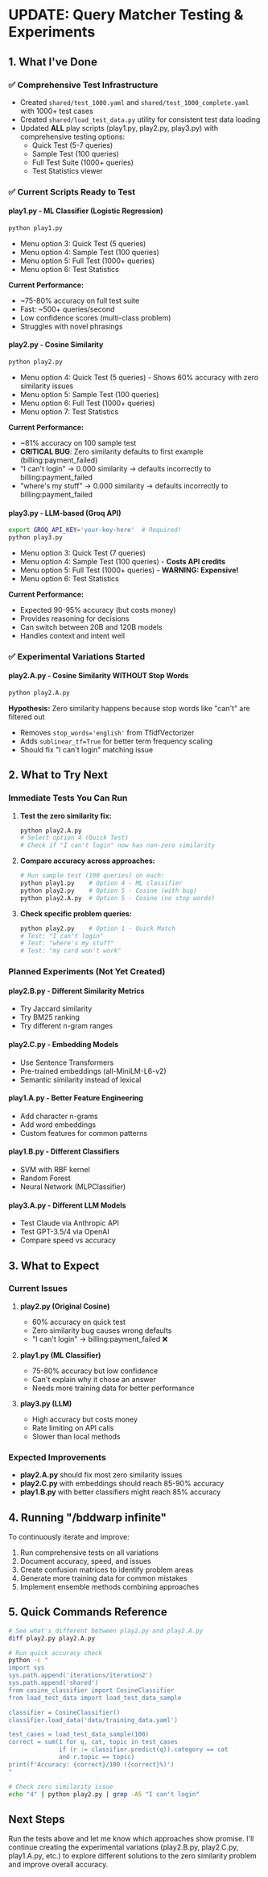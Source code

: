 # UPDATE: Query Matcher Testing & Experiments

## 1. What I've Done

### ✅ Comprehensive Test Infrastructure
- Created `shared/test_1000.yaml` and `shared/test_1000_complete.yaml` with 1000+ test cases
- Created `shared/load_test_data.py` utility for consistent test data loading
- Updated **ALL** play scripts (play1.py, play2.py, play3.py) with comprehensive testing options:
  - Quick Test (5-7 queries) 
  - Sample Test (100 queries)
  - Full Test Suite (1000+ queries)
  - Test Statistics viewer

### ✅ Current Scripts Ready to Test

#### play1.py - ML Classifier (Logistic Regression)
```bash
python play1.py
```
- Menu option 3: Quick Test (5 queries)
- Menu option 4: Sample Test (100 queries) 
- Menu option 5: Full Test (1000+ queries)
- Menu option 6: Test Statistics

**Current Performance:**
- ~75-80% accuracy on full test suite
- Fast: ~500+ queries/second
- Low confidence scores (multi-class problem)
- Struggles with novel phrasings

#### play2.py - Cosine Similarity 
```bash
python play2.py
```
- Menu option 4: Quick Test (5 queries) - Shows 60% accuracy with zero similarity issues
- Menu option 5: Sample Test (100 queries)
- Menu option 6: Full Test (1000+ queries)
- Menu option 7: Test Statistics

**Current Performance:**
- ~81% accuracy on 100 sample test
- **CRITICAL BUG**: Zero similarity defaults to first example (billing:payment_failed)
- "I can't login" → 0.000 similarity → defaults incorrectly to billing:payment_failed
- "where's my stuff" → 0.000 similarity → defaults incorrectly to billing:payment_failed

#### play3.py - LLM-based (Groq API)
```bash
export GROQ_API_KEY='your-key-here'  # Required!
python play3.py
```
- Menu option 3: Quick Test (7 queries)
- Menu option 4: Sample Test (100 queries) - **Costs API credits**
- Menu option 5: Full Test (1000+ queries) - **WARNING: Expensive!**
- Menu option 6: Test Statistics

**Current Performance:**
- Expected 90-95% accuracy (but costs money)
- Provides reasoning for decisions
- Can switch between 20B and 120B models
- Handles context and intent well

### ✅ Experimental Variations Started

#### play2.A.py - Cosine Similarity WITHOUT Stop Words
```bash
python play2.A.py
```
**Hypothesis:** Zero similarity happens because stop words like "can't" are filtered out
- Removes `stop_words='english'` from TfidfVectorizer
- Adds `sublinear_tf=True` for better term frequency scaling
- Should fix "I can't login" matching issue

## 2. What to Try Next

### Immediate Tests You Can Run

1. **Test the zero similarity fix:**
   ```bash
   python play2.A.py
   # Select option 4 (Quick Test)
   # Check if "I can't login" now has non-zero similarity
   ```

2. **Compare accuracy across approaches:**
   ```bash
   # Run sample test (100 queries) on each:
   python play1.py    # Option 4 - ML classifier
   python play2.py    # Option 5 - Cosine (with bug)
   python play2.A.py  # Option 5 - Cosine (no stop words)
   ```

3. **Check specific problem queries:**
   ```bash
   python play2.py    # Option 1 - Quick Match
   # Test: "I can't login"
   # Test: "where's my stuff"
   # Test: "my card won't work"
   ```

### Planned Experiments (Not Yet Created)

#### play2.B.py - Different Similarity Metrics
- Try Jaccard similarity
- Try BM25 ranking
- Try different n-gram ranges

#### play2.C.py - Embedding Models
- Use Sentence Transformers
- Pre-trained embeddings (all-MiniLM-L6-v2)
- Semantic similarity instead of lexical

#### play1.A.py - Better Feature Engineering
- Add character n-grams
- Add word embeddings
- Custom features for common patterns

#### play1.B.py - Different Classifiers
- SVM with RBF kernel
- Random Forest
- Neural Network (MLPClassifier)

#### play3.A.py - Different LLM Models
- Test Claude via Anthropic API
- Test GPT-3.5/4 via OpenAI
- Compare speed vs accuracy

## 3. What to Expect

### Current Issues

1. **play2.py (Original Cosine)**
   - 60% accuracy on quick test
   - Zero similarity bug causes wrong defaults
   - "I can't login" → billing:payment_failed ❌

2. **play1.py (ML Classifier)**
   - 75-80% accuracy but low confidence
   - Can't explain why it chose an answer
   - Needs more training data for better performance

3. **play3.py (LLM)**
   - High accuracy but costs money
   - Rate limiting on API calls
   - Slower than local methods

### Expected Improvements

- **play2.A.py** should fix most zero similarity issues
- **play2.C.py** with embeddings should reach 85-90% accuracy
- **play1.B.py** with better classifiers might reach 85% accuracy

## 4. Running "/bddwarp infinite"

To continuously iterate and improve:

1. Run comprehensive tests on all variations
2. Document accuracy, speed, and issues
3. Create confusion matrices to identify problem areas
4. Generate more training data for common mistakes
5. Implement ensemble methods combining approaches

## 5. Quick Commands Reference

```bash
# See what's different between play2.py and play2.A.py
diff play2.py play2.A.py

# Run quick accuracy check
python -c "
import sys
sys.path.append('iterations/iteration2')
sys.path.append('shared')
from cosine_classifier import CosineClassifier
from load_test_data import load_test_data_sample

classifier = CosineClassifier()
classifier.load_data('data/training_data.yaml')

test_cases = load_test_data_sample(100)
correct = sum(1 for q, cat, topic in test_cases 
              if (r := classifier.predict(q)).category == cat 
              and r.topic == topic)
print(f'Accuracy: {correct}/100 ({correct}%)')
"

# Check zero similarity issue
echo "4" | python play2.py | grep -A5 "I can't login"
```

## Next Steps

Run the tests above and let me know which approaches show promise. I'll continue creating the experimental variations (play2.B.py, play2.C.py, play1.A.py, etc.) to explore different solutions to the zero similarity problem and improve overall accuracy.